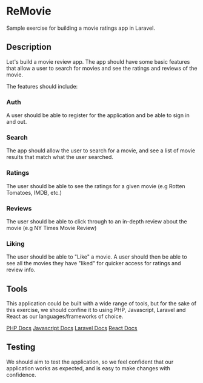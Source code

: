 # ReMovie
Sample exercise for building a movie ratings app in Laravel.

## Description
Let's build a movie review app. The app should have some basic features that allow a user to search for movies and see the ratings and reviews of the movie.

The features should include:

### Auth
A user should be able to register for the application and be able to sign in and out.

### Search
The app should allow the user to search for a movie, and see a list of movie results that match what the user searched. 

### Ratings
The user should be able to see the ratings for a given movie (e.g Rotten Tomatoes, IMDB, etc.)

### Reviews
The user should be able to click through to an in-depth review about the movie (e.g NY Times Movie Review)

### Liking
The user should be able to "Like" a movie. A user should then be able to see all the movies they have "liked" for quicker access for ratings and review info. 

## Tools
This application could be built with a wide range of tools, but for the sake of this exercise, we should confine it to using PHP, Javascript, Laravel and React as our languages/frameworks of choice. 

[PHP Docs](https://www.php.net/)
[Javascript Docs](https://developer.mozilla.org/en-US/docs/Web/JavaScript/Guide)
[Laravel Docs](https://laravel.com/docs/8.x)
[React Docs](https://reactjs.org/)


## Testing
We should aim to test the application, so we feel confident that our application works as expected, and is easy to make changes with confidence. 